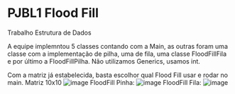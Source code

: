 # PJBL1 Flood Fill
Trabalho Estrutura de Dados

A equipe implemntou 5 classes contando com a Main, as outras foram uma classe com a implementação de pilha, uma de fila, uma classe FloodFillFila e por último a FloodFillPilha. Não utilizamos Generics, usamos int.

Com a matriz já estabelecida, basta escolhor qual Flood Fill usar e rodar no main. 
Matriz 10x10
![image](https://github.com/capriol1/PJBL1-Flood-Fill/assets/107329789/7e768a0a-8e46-4162-90cd-0f2cbfa20df3)
FloodFill Pinha: 
![image](https://github.com/capriol1/PJBL1-Flood-Fill/assets/107329789/792128cd-a392-4472-967a-26347505330a)
FloodFill Fila: 
![image](https://github.com/capriol1/PJBL1-Flood-Fill/assets/107329789/c26a6f5c-b84e-4fd7-97d6-1e491b7938a0)


